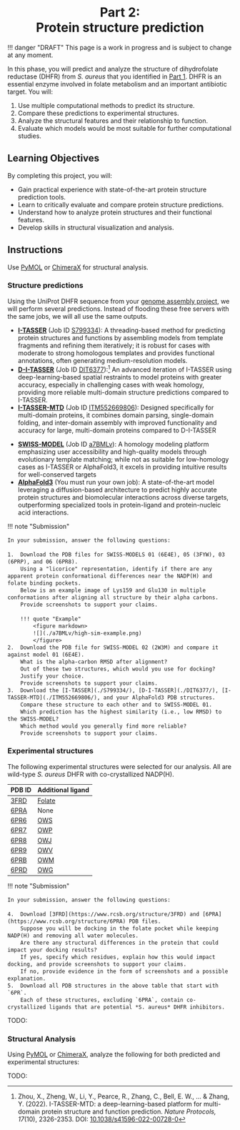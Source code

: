 <h1 align="center">
<b>Part 2:</b><br>
Protein structure prediction
</h1>

!!! danger "DRAFT"
    This page is a work in progress and is subject to change at any moment.

In this phase, you will predict and analyze the structure of dihydrofolate reductase (DHFR) from *S. aureus* that you identified in [Part 1](../genome/).
DHFR is an essential enzyme involved in folate metabolism and an important antibiotic target.
You will:

1.  Use multiple computational methods to predict its structure.
2.  Compare these predictions to experimental structures.
3.  Analyze the structural features and their relationship to function.
4.  Evaluate which models would be most suitable for further computational studies.

## Learning Objectives

By completing this project, you will:

-   Gain practical experience with state-of-the-art protein structure prediction tools.
-   Learn to critically evaluate and compare protein structure predictions.
-   Understand how to analyze protein structures and their functional features.
-   Develop skills in structural visualization and analysis.

## Instructions

Use [PyMOL](https://www.pymol.org/) or [ChimeraX](https://www.cgl.ucsf.edu/chimerax/) for structural analysis.

### Structure predictions

Using the UniProt DHFR sequence from your [genome assembly project](../genome/), we will perform several predictions.
Instead of flooding these free servers with the same jobs, we will all use the same outputs.

-   **[I-TASSER](https://zhanggroup.org/I-TASSER/)** (Job ID [S799334](./S799334/)): A threading-based method for predicting protein structures and functions by assembling models from template fragments and refining them iteratively; it is robust for cases with moderate to strong homologous templates and provides functional annotations, often generating medium-resolution models​.
-   **[D-I-TASSER](https://zhanggroup.org/D-I-TASSER/)** (Job ID [DIT6377](./DIT6377/)):[^zhou2022itassermtd] An advanced iteration of I-TASSER using deep-learning-based spatial restraints to model proteins with greater accuracy, especially in challenging cases with weak homology, providing more reliable multi-domain structure predictions compared to I-TASSER​.
-   **[I-TASSER-MTD](https://zhanggroup.org/I-TASSER-MTD/)** (Job ID [ITM552669806](./ITM552669806/)): Designed specifically for multi-domain proteins, it combines domain parsing, single-domain folding, and inter-domain assembly with improved functionality and accuracy for large, multi-domain proteins compared to D-I-TASSER​
<!-- -   **[C-QUARK](https://zhanggroup.org/C-QUARK/)** (Job ID [QB4066](https://seq2fun.dcmb.med.umich.edu/C-QUARK/output/QB4066/)): An *ab initio* modeling tool that integrates coevolution and deep-learning-guided contact predictions to fold non-homologous proteins; it is particularly effective in cases lacking homologous templates, outperforming standard *ab initio* methods like QUARK​. -->
-   **[SWISS-MODEL](https://swissmodel.expasy.org/)** (Job ID [a7BMLv](./a7BMLv/BIOSC_1540__Project/models.html)): A homology modeling platform emphasizing user accessibility and high-quality models through evolutionary template matching; while not as suitable for low-homology cases as I-TASSER or AlphaFold3, it excels in providing intuitive results for well-conserved targets
-   [**AlphaFold3**](https://alphafoldserver.com/) (You must run your own job): A state-of-the-art model leveraging a diffusion-based architecture to predict highly accurate protein structures and biomolecular interactions across diverse targets, outperforming specialized tools in protein-ligand and protein-nucleic acid interactions​.

!!! note "Submission"

    In your submission, answer the following questions:

    1.  Download the PDB files for SWISS-MODELS 01 (6E4E), 05 (3FYW), 03 (6PRP), and 06 (6PR8).
        Using a "licorice" representation, identify if there are any apparent protein conformational differences near the NADP(H) and folate binding pockets.
        Below is an example image of Lys159 and Glu130 in multiple conformations after aligning all structure by their alpha carbons.
        Provide screenshots to support your claims.

        !!! quote "Example"
            <figure markdown>
            ![](./a7BMLv/high-sim-example.png)
            </figure>
    2.  Download the PDB file for SWISS-MODEL 02 (2W3M) and compare it against model 01 (6E4E).
        What is the alpha-carbon RMSD after alignment?
        Out of these two structures, which would you use for docking?
        Justify your choice.
        Provide screenshots to support your claims.
    3.  Download the [I-TASSER](./S799334/), [D-I-TASSER](./DIT6377/), [I-TASSER-MTD](./ITM552669806/), and your AlphaFold3 PDB structures.
        Compare these structure to each other and to SWISS-MODEL 01.
        Which prediction has the highest similarity (i.e., low RMSD) to the SWISS-MODEL?
        Which method would you generally find more reliable?
        Provide screenshots to support your claims.

### Experimental structures

The following experimental structures were selected for our analysis.
All are wild-type *S. aureus* DHFR with co-crystallized NADP(H).

| PDB ID | Additional ligand |
| ------ | -------------- |
| [3FRD](https://www.rcsb.org/structure/3FRD) | [Folate](https://pubchem.ncbi.nlm.nih.gov/compound/135398658) |
| [6PRA](https://www.rcsb.org/structure/6PRA) | None |
| [6PR6](https://www.rcsb.org/structure/6PR6) | [OWS](https://pubchem.ncbi.nlm.nih.gov/compound/146170541) |
| [6PR7](https://www.rcsb.org/structure/6PR7) | [OWP](https://pubchem.ncbi.nlm.nih.gov/compound/146170542) |
| [6PR8](https://www.rcsb.org/structure/6PR8) | [OWJ](https://pubchem.ncbi.nlm.nih.gov/compound/146672960) |
| [6PR9](https://www.rcsb.org/structure/6PR9) | [OWV](https://pubchem.ncbi.nlm.nih.gov/compound/146672961) |
| [6PRB](https://www.rcsb.org/structure/6PRB) | [OWM](https://pubchem.ncbi.nlm.nih.gov/compound/146170546) |
| [6PRD](https://www.rcsb.org/structure/6PRD) | [OWG](https://pubchem.ncbi.nlm.nih.gov/compound/146170547) |

!!! note "Submission"

    In your submission, answer the following questions:

    4.  Download [3FRD](https://www.rcsb.org/structure/3FRD) and [6PRA](https://www.rcsb.org/structure/6PRA) PDB files.
        Suppose you will be docking in the folate pocket while keeping NADP(H) and removing all water molecules.
        Are there any structural differences in the protein that could impact your docking results?
        If yes, specify which residues, explain how this would impact docking, and provide screenshots to support your claims.
        If no, provide evidence in the form of screenshots and a possible explanation.
    5.  Download all PDB structures in the above table that start with `6PR`.
        Each of these structures, excluding `6PRA`, contain co-crystallized ligands that are potential *S. aureus* DHFR inhibitors.


TODO:

### Structural Analysis

Using [PyMOL](https://www.pymol.org/) or [ChimeraX](https://www.cgl.ucsf.edu/chimerax/), analyze the following for both predicted and experimental structures:

TODO:

<!-- REFERENCES -->

[^zhou2022itassermtd]: Zhou, X., Zheng, W., Li, Y., Pearce, R., Zhang, C., Bell, E. W., ... & Zhang, Y. (2022). I-TASSER-MTD: a deep-learning-based platform for multi-domain protein structure and function prediction. *Nature Protocols, 17*(10), 2326-2353. DOI: [10.1038/s41596-022-00728-0](https://doi.org/10.1038/s41596-022-00728-0)
